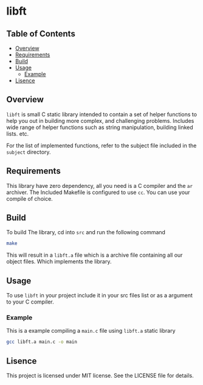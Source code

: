 # libft

## Table of Contents
- [Overview](#overview)
- [Requirements](#requirements)
- [Build](#build)
- [Usage](#usage)
    - [Example](#example)
- [Lisence](#lisence)

## Overview

`libft` is small C static library intended to contain a set of helper functions to help you out in building more complex, and challenging problems. Includes wide range of helper functions such as string manipulation, building linked lists. etc.

For the list of implemented functions, refer to the subject file included in the `subject` directory.

## Requirements

This library have zero dependency, all you need is a C compiler and the `ar` archiver. The Included Makefile is configured to use `cc`. You can use your compile of choice.

## Build

To build The library, cd into `src` and run the following command

```sh
make
```

This will result in a `libft.a` file which is a archive file containing all our object files. Which implements the library.

## Usage

To use `libft` in your project include it in your src files list or as a argument to your C compiler.

### Example

This is a example compiling a `main.c` file using `libft.a` static library

```sh
gcc libft.a main.c -o main
```

## Lisence

This project is licensed under MIT license. See the LICENSE file for details.
